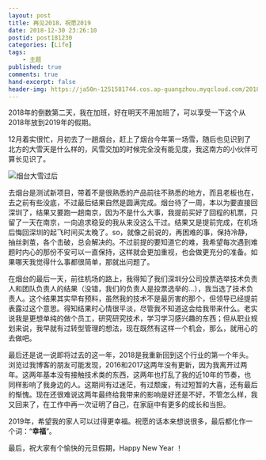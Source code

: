 ```yaml
---
layout: post
title: 再见2018，祝愿2019
date: 2018-12-30 23:26:10
postid: post181230
categories: [Life]
tags: 
    - 主题
published: true
comments: true
hand-excerpt: false
header-img: https://ja50n-1251581744.cos.ap-guangzhou.myqcloud.com/20181230204948.png
---
```


2018年的倒数第二天，我在加班，好在明天不用加班了，可以享受一下这个从2018年放到2019年的假期。

12月着实很忙，月初去了一趟烟台，赶上了烟台今年第一场雪，随后也见识到了北方的大雪天是什么样的，风雪交加的时候完全没有能见度，我这南方的小伙伴可算长见识了。

![烟台大雪过后](https://ja50n-1251581744.cos.ap-guangzhou.myqcloud.com/20181230205643.png)

去烟台是测试新项目，带着不是很熟悉的产品前往不熟悉的地方，而且老板也在，去之前有些没底，不过最后结果自然是圆满完成。烟台待了一周，本以为要直接回深圳了，结果又要跑一趟南京，因为不是什么大事，我提前买好了回程的机票，只留了一天在南京，一向追求稳妥的我从来没这么干过。结果又是提前完成，在机场后悔回深圳的起飞时间买太晚了。so，就像之前说的，再困难的事，保持冷静，抽丝剥茧，各个击破，总会解决的。不过前提的要知道它的难，我希望每次遇到难题时内心的那份不安可以一直保持，这样就会更加重视，也会做更充分的准备。如果哪天我觉得什么事都很简单，那就出问题了。

在烟台的最后一天，前往机场的路上，我得知了我们深圳分公司投票选举技术负责人和团队负责人的结果（没错，我们的负责人是投票选举的...），我当选了技术负责人。这个结果其实早有预料，虽然我的技术不是最厉害的那个，但领导已经提前表露过这个意思。得知结果时心情很平淡，尽管我不知道这会给我带来什么。老实说我是更想单纯的做个员工，研究研究技术，学习学习感兴趣的东西；但从职业规划来说，我早就有过转型管理的想法，现在既然有这样一个机会，那么，就用心的去做吧。

最后还是说一说即将过去的这一年，2018是我重新回到这个行业的第一个年头。浏览过我博客的朋友可能发现，2016和2017这两年没有更新，因为我离开过两年。这两年基本没有接触技术类的东西，这两年也打乱了我的近10年的节奏，也同样影响了我身边的人。这期间有过迷茫，有过颓废，有过短暂的大喜，还有最后的惭愧。现在还很难说这两年最终给我带来的影响是好还是不好，不管怎么样，我又回来了，在工作中再一次证明了自己，在家庭中有更多的成长和当担。

2019年，希望我的家人可以过得更幸福。祝愿的话本来想说很多，最后都化作一个词：“**幸福**”。

最后，祝大家有个愉快的元旦假期，Happy New Year ！
